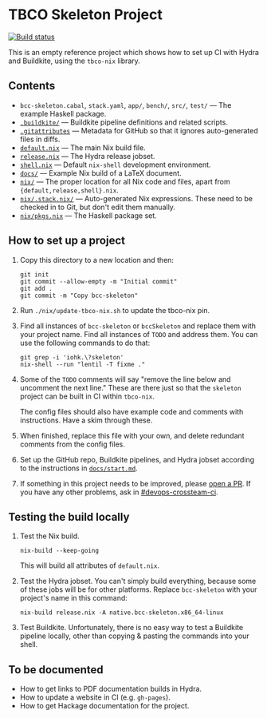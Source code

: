 # TBCO Skeleton Project

[![Build status](https://badge.buildkite.com/e5b12d0fd507084fbdb1849da2de467f1de66b3e5c6d954554.svg)](https://buildkite.com/the-blockchain-company/tbco-nix)

This is an empty reference project which shows how to set up CI with
Hydra and Buildkite, using the `tbco-nix` library.


## Contents

 * `bcc-skeleton.cabal`, `stack.yaml`, `app/`, `bench/`, `src/`, `test/` — The example Haskell package.
 * [`.buildkite/`](./buildkite/) — Buildkite pipeline definitions and related scripts.
 * [`.gitattributes`](./.gitattributes) — Metadata for GitHub so that it ignores auto-generated files in diffs.
 * [`default.nix`](./default.nix) — The main Nix build file.
 * [`release.nix`](./release.nix) — The Hydra release jobset.
 * [`shell.nix`](./shell.nix) — Default `nix-shell` development environment.
 * [`docs/`](./docs/) — Example Nix build of a LaTeX document.
 * [`nix/`](./nix/) — The proper location for all Nix code and files, apart from `{default,release,shell}.nix`.
 * [`nix/.stack.nix/`](./nix/.stack.nix/) — Auto-generated Nix expressions. These need to be checked in to Git, but don't edit them manually.
 * [`nix/pkgs.nix`](./nix/pkgs.nix) — The Haskell package set.

## How to set up a project

1. Copy this directory to a new location and then:
   ```
   git init
   git commit --allow-empty -m "Initial commit"
   git add .
   git commit -m "Copy bcc-skeleton"
   ```

2. Run `./nix/update-tbco-nix.sh` to update the tbco-nix pin.

3. Find all instances of `bcc-skeleton` or `bccSkeleton` and replace
   them with your project name. Find all instances of `TODO` and
   address them. You can use the following commands to do that:

   ```
   git grep -i 'iohk.\?skeleton'
   nix-shell --run "lentil -T fixme ."
   ```

4. Some of the `TODO` comments will say "remove the line below and uncomment the
   next line." These are there just so that the `skeleton` project can be built
   in CI within `tbco-nix`.

   The config files should also have example code and comments with
   instructions. Have a skim through these.

5. When finished, replace this file with your own, and delete
   redundant comments from the config files.

6. Set up the GitHub repo, Buildkite pipelines, and Hydra jobset according to
   the instructions in [`docs/start.md`](../docs/start.md).

7. If something in this project needs to be improved, please
   [open a PR](https://github.com/the-blockchain-company/tbco-nix/pulls).
   If you have any other problems, ask in
   [#devops-crossteam-ci](https://app.slack.com/client/T0N639Z4N/CAP8NM7N0).


## Testing the build locally

1. Test the Nix build.

   ```
   nix-build --keep-going
   ```

   This will build all attributes of `default.nix`.

2. Test the Hydra jobset. You can't simply build everything, because some of
   these jobs will be for other platforms. Replace `bcc-skeleton` with your
   project's name in this command:

   ```
   nix-build release.nix -A native.bcc-skeleton.x86_64-linux
   ```

3. Test Buildkite. Unfortunately, there is no easy way to test a Buildkite
   pipeline locally, other than copying & pasting the commands into your shell.


## To be documented

- How to get links to PDF documentation builds in Hydra.
- How to update a website in CI (e.g. `gh-pages`).
- How to get Hackage documentation for the project.
